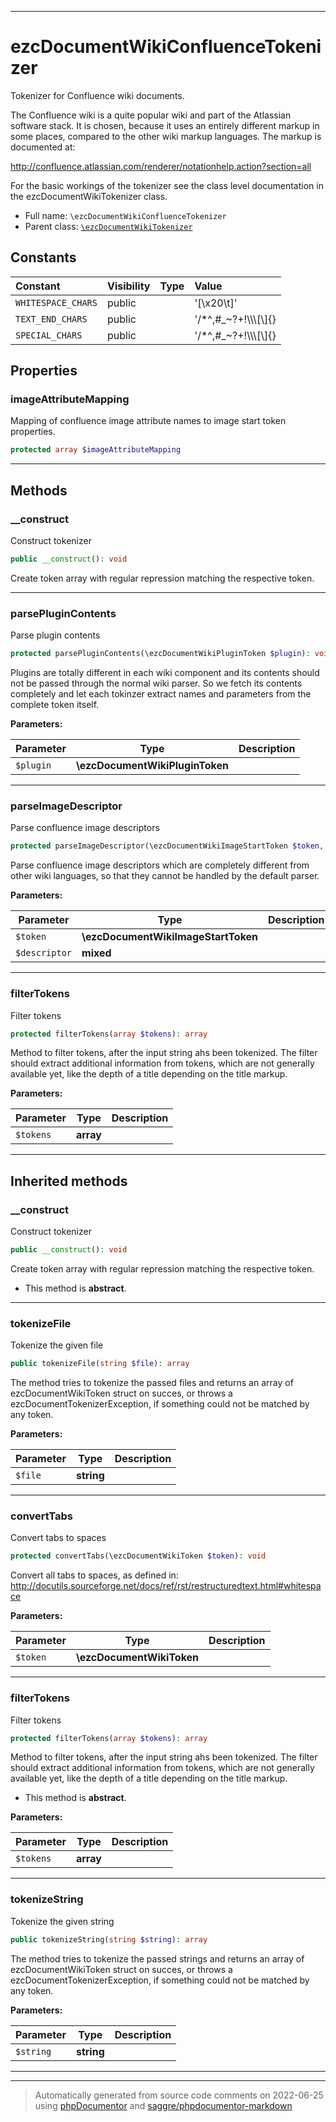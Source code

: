 ***

# ezcDocumentWikiConfluenceTokenizer

Tokenizer for Confluence wiki documents.

The Confluence wiki is a quite popular wiki and part of the Atlassian
software stack. It is chosen, because it uses an entirely different markup
in some places, compared to the other wiki markup languages. The markup is
documented at:

http://confluence.atlassian.com/renderer/notationhelp.action?section=all

For the basic workings of the tokenizer see the class level documentation in
the ezcDocumentWikiTokenizer class.

* Full name: `\ezcDocumentWikiConfluenceTokenizer`
* Parent class: [`\ezcDocumentWikiTokenizer`](./ezcDocumentWikiTokenizer.md)


## Constants

| Constant | Visibility | Type | Value |
|:---------|:-----------|:-----|:------|
|`WHITESPACE_CHARS`|public| |&#039;[\\x20\\t]&#039;|
|`TEXT_END_CHARS`|public| |&#039;/*^,#_~?+!\\\\\\[\\]{}|=\\r\\n\\t\\x20-&#039;|
|`SPECIAL_CHARS`|public| |&#039;/*^,#_~?+!\\\\\\[\\]{}|=-&#039;|

## Properties


### imageAttributeMapping

Mapping of confluence image attribute names to image start token
properties.

```php
protected array $imageAttributeMapping
```






***

## Methods


### __construct

Construct tokenizer

```php
public __construct(): void
```

Create token array with regular repression matching the respective
token.









***

### parsePluginContents

Parse plugin contents

```php
protected parsePluginContents(\ezcDocumentWikiPluginToken $plugin): void
```

Plugins are totally different in each wiki component and its contents
should not be passed through the normal wiki parser. So we fetch its
contents completely and let each tokinzer extract names and parameters
from the complete token itself.






**Parameters:**

| Parameter | Type | Description |
|-----------|------|-------------|
| `$plugin` | **\ezcDocumentWikiPluginToken** |  |




***

### parseImageDescriptor

Parse confluence image descriptors

```php
protected parseImageDescriptor(\ezcDocumentWikiImageStartToken $token, mixed $descriptor): void
```

Parse confluence image descriptors which are completely different from
other wiki languages, so that they cannot be handled by the default
parser.






**Parameters:**

| Parameter | Type | Description |
|-----------|------|-------------|
| `$token` | **\ezcDocumentWikiImageStartToken** |  |
| `$descriptor` | **mixed** |  |




***

### filterTokens

Filter tokens

```php
protected filterTokens(array $tokens): array
```

Method to filter tokens, after the input string ahs been tokenized. The
filter should extract additional information from tokens, which are not
generally available yet, like the depth of a title depending on the
title markup.






**Parameters:**

| Parameter | Type | Description |
|-----------|------|-------------|
| `$tokens` | **array** |  |




***


## Inherited methods


### __construct

Construct tokenizer

```php
public __construct(): void
```

Create token array with regular repression matching the respective
token.


* This method is **abstract**.






***

### tokenizeFile

Tokenize the given file

```php
public tokenizeFile(string $file): array
```

The method tries to tokenize the passed files and returns an array of
ezcDocumentWikiToken struct on succes, or throws a
ezcDocumentTokenizerException, if something could not be matched by any
token.






**Parameters:**

| Parameter | Type | Description |
|-----------|------|-------------|
| `$file` | **string** |  |




***

### convertTabs

Convert tabs to spaces

```php
protected convertTabs(\ezcDocumentWikiToken $token): void
```

Convert all tabs to spaces, as defined in:
http://docutils.sourceforge.net/docs/ref/rst/restructuredtext.html#whitespace






**Parameters:**

| Parameter | Type | Description |
|-----------|------|-------------|
| `$token` | **\ezcDocumentWikiToken** |  |




***

### filterTokens

Filter tokens

```php
protected filterTokens(array $tokens): array
```

Method to filter tokens, after the input string ahs been tokenized. The
filter should extract additional information from tokens, which are not
generally available yet, like the depth of a title depending on the
title markup.


* This method is **abstract**.



**Parameters:**

| Parameter | Type | Description |
|-----------|------|-------------|
| `$tokens` | **array** |  |




***

### tokenizeString

Tokenize the given string

```php
public tokenizeString(string $string): array
```

The method tries to tokenize the passed strings and returns an array of
ezcDocumentWikiToken struct on succes, or throws a
ezcDocumentTokenizerException, if something could not be matched by any
token.






**Parameters:**

| Parameter | Type | Description |
|-----------|------|-------------|
| `$string` | **string** |  |




***


***
> Automatically generated from source code comments on 2022-06-25 using [phpDocumentor](http://www.phpdoc.org/) and [saggre/phpdocumentor-markdown](https://github.com/Saggre/phpDocumentor-markdown)
